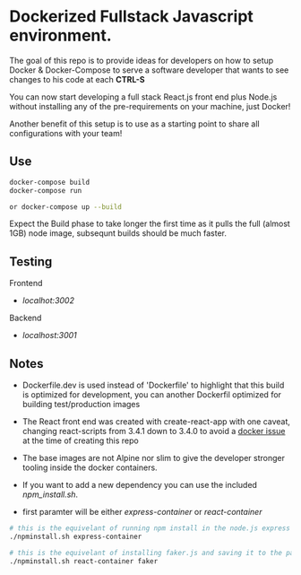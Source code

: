 # Dockerized Fullstack Javascript environment.

The goal of this repo is to provide ideas for developers on how to setup Docker & Docker-Compose to serve a software developer that wants to see changes to his code at each **CTRL-S**

You can now start developing a full stack React.js front end plus Node.js without installing any of the pre-requirements on your machine, just Docker!

Another benefit of this setup is to use as a starting point to share all configurations with your team!

## Use

```bash
docker-compose build
docker-compose run

or docker-compose up --build
```

Expect the Build phase to take longer the first time as it pulls the full (almost 1GB) node image, subsequnt builds should be much faster.

## Testing

Frontend

- _localhot:3002_

Backend

- _localhost:3001_

## Notes

- Dockerfile.dev is used instead of 'Dockerfile' to highlight that this build is optimized for development, you can another Dockerfil optimized for building test/production images
- The React front end was created with create-react-app with one caveat, changing react-scripts from 3.4.1 down to 3.4.0 to avoid a [docker issue](https://github.com/facebook/create-react-app/issues/8688) at the time of creating this repo

- The base images are not Alpine nor slim to give the developer stronger tooling inside the docker containers.

* If you want to add a new dependency you can use the included _npm_install.sh_.

* first paramter will be either _express-container_ or _react-container_

```bash
# this is the equivelant of running npm install in the node.js express container
./npminstall.sh express-container

# this is the equivelant of installing faker.js and saving it to the package.json of the react container
./npminstall.sh react-container faker
```
